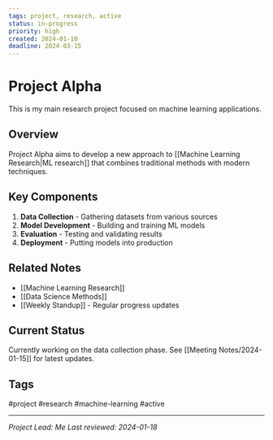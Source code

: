 ```yaml
---
tags: project, research, active
status: in-progress
priority: high
created: 2024-01-10
deadline: 2024-03-15
---
```


# Project Alpha

This is my main research project focused on machine learning applications.

## Overview
Project Alpha aims to develop a new approach to [[Machine Learning Research|ML research]] that combines traditional methods with modern techniques.

## Key Components
1. **Data Collection** - Gathering datasets from various sources
2. **Model Development** - Building and training ML models
3. **Evaluation** - Testing and validating results
4. **Deployment** - Putting models into production

## Related Notes
- [[Machine Learning Research]]
- [[Data Science Methods]]
- [[Weekly Standup]] - Regular progress updates

## Current Status
Currently working on the data collection phase. See [[Meeting Notes/2024-01-15]] for latest updates.

## Tags
#project #research #machine-learning #active

---
*Project Lead: Me*
*Last reviewed: 2024-01-18*
